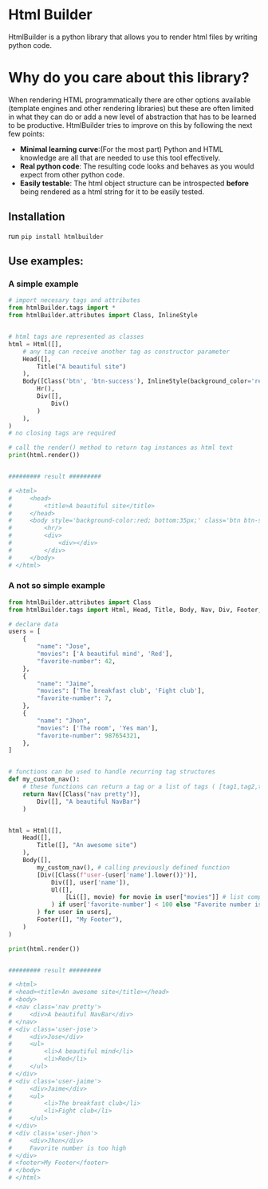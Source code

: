 # Html Builder

HtmlBuilder is a python library that allows you to render html files by writing python code.

# Why do you care about this library?

When rendering HTML programmatically there are other options available (template engines and other rendering libraries) but these are often limited in what they can do or add a new level of abstraction that has to be learned to be productive. HtmlBuilder tries to improve on this by following the next few points:

- **Minimal learning curve**:(For the most part) Python and HTML knowledge are all that are needed to use this tool effectively.
- **Real python code**: The resulting code looks and behaves as you would expect from other python code.
- **Easily testable**: The html object structure can be introspected **before** being rendered as a html string for it to be easily tested.

## Installation
run `pip install htmlbuilder`
## Use examples:

### A simple example
```python
# import necesary tags and attributes
from htmlBuilder.tags import *
from htmlBuilder.attributes import Class, InlineStyle


# html tags are represented as classes 
html = Html([],
    # any tag can receive another tag as constructor parameter
    Head([],
        Title("A beautiful site")
    ),
    Body([Class('btn', 'btn-success'), InlineStyle(background_color='red', bottom='35px')],
        Hr(),
        Div([],
            Div()
        )
    ),
)
# no closing tags are required

# call the render() method to return tag instances as html text
print(html.render())


######### result #########

# <html>
#     <head>
#         <title>A beautiful site</title>
#     </head>
#     <body style='background-color:red; bottom:35px;' class='btn btn-success'>
#         <hr/>
#         <div>
#             <div></div>
#         </div>
#     </body>
# </html>
```

### A not so simple example

```python
from htmlBuilder.attributes import Class
from htmlBuilder.tags import Html, Head, Title, Body, Nav, Div, Footer, Ul, Li

# declare data
users = [
    {
        "name": "Jose",
        "movies": ['A beautiful mind', 'Red'],
        "favorite-number": 42,
    },
    {
        "name": "Jaime",
        "movies": ['The breakfast club', 'Fight club'],
        "favorite-number": 7,
    },
    {
        "name": "Jhon",
        "movies": ['The room', 'Yes man'],
        "favorite-number": 987654321,
    },
]


# functions can be used to handle recurring tag structures
def my_custom_nav():
    # these functions can return a tag or a list of tags ( [tag1,tag2,tag3] )
    return Nav([Class("nav pretty")],
        Div([], "A beautiful NavBar")
    )


html = Html([],
    Head([],
        Title([], "An awesome site")
    ),
    Body([],
        my_custom_nav(), # calling previously defined function
        [Div([Class(f"user-{user['name'].lower()}")],
            Div([], user['name']),
            Ul([],
                [Li([], movie) for movie in user["movies"]] # list comprehensions can be used to easily render multiple tags
            ) if user['favorite-number'] < 100 else "Favorite number is too high" # python's ternary operation is allowed too
        ) for user in users], 
        Footer([], "My Footer"),
    )
)

print(html.render())


######### result #########

# <html>
# <head><title>An awesome site</title></head>
# <body>
# <nav class='nav pretty'>
#     <div>A beautiful NavBar</div>
# </nav>
# <div class='user-jose'>
#     <div>Jose</div>
#     <ul>
#         <li>A beautiful mind</li>
#         <li>Red</li>
#     </ul>
# </div>
# <div class='user-jaime'>
#     <div>Jaime</div>
#     <ul>
#         <li>The breakfast club</li>
#         <li>Fight club</li>
#     </ul>
# </div>
# <div class='user-jhon'>
#     <div>Jhon</div>
#     Favorite number is too high
# </div>
# <footer>My Footer</footer>
# </body>
# </html>

```
